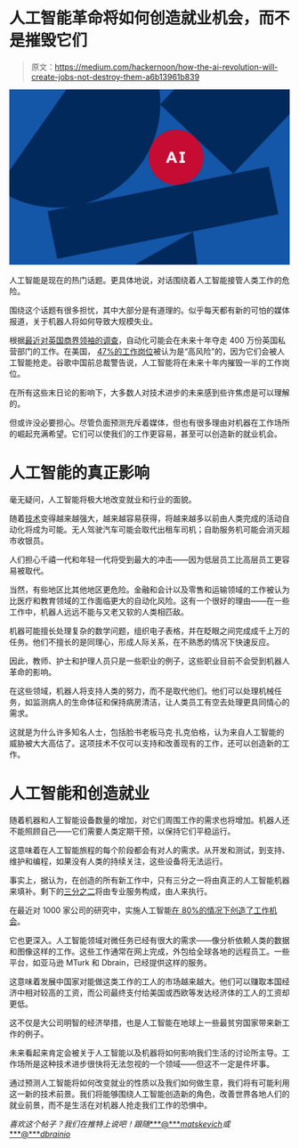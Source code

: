 # 人工智能革命将如何创造就业机会，而不是摧毁它们

> 原文：<https://medium.com/hackernoon/how-the-ai-revolution-will-create-jobs-not-destroy-them-a6b13961b839>

![](img/7b500f24d0d28565b1447d177a03605c.png)

人工智能是现在的热门话题。更具体地说，对话围绕着人工智能接管人类工作的危险。

围绕这个话题有很多担忧，其中大部分是有道理的。似乎每天都有新的可怕的媒体报道，关于机器人将如何导致大规模失业。

根据[最近对英国商界领袖的调查](https://www.theguardian.com/technology/2017/sep/19/robots-could-take-4m-private-sector-jobs-within-10-years)，自动化可能会在未来十年夺走 400 万份英国私营部门的工作。在美国， [47%的工作岗位](https://www.techrepublic.com/article/ai-is-destroying-more-jobs-than-it-creates-what-it-means-and-how-we-can-stop-it/)被认为是“高风险”的，因为它们会被人工智能抢走。谷歌中国前总裁警告说，人工智能将在未来十年内摧毁一半的工作岗位。

在所有这些末日论的影响下，大多数人对技术进步的未来感到些许焦虑是可以理解的。

但或许没必要担心。尽管负面预测充斥着媒体，但也有很多理由对机器在工作场所的崛起充满希望。它们可以使我们的工作更容易，甚至可以创造新的就业机会。

# 人工智能的真正影响

毫无疑问，人工智能将极大地改变就业和行业的面貌。

随着[技术](https://hackernoon.com/tagged/technology)变得越来越强大，越来越容易获得，将越来越多以前由人类完成的活动自动化将成为可能。无人驾驶汽车可能会取代出租车司机；自助服务机可能会消灭超市收银员。

人们担心千禧一代和年轻一代将受到最大的冲击——因为低层员工比高层员工更容易被取代。

当然，有些地区比其他地区更危险。金融和会计以及零售和运输领域的工作被认为比医疗和教育领域的工作面临更大的自动化风险。这有一个很好的理由——在一些工作中，机器人远远不能与又老又软的人类相匹敌。

机器可能擅长处理复杂的数学问题，组织电子表格，并在眨眼之间完成成千上万的任务。他们不擅长的是同理心，形成人际关系，在不熟悉的情况下快速反应。

因此，教师、护士和护理人员只是一些职业的例子，这些职业目前不会受到机器人革命的影响。

在这些领域，机器人将支持人类的努力，而不是取代他们。他们可以处理机械任务，如监测病人的生命体征和保持病房清洁，让人类员工有空去处理更具同情心的需求。

这就是为什么许多知名人士，包括脸书老板马克·扎克伯格，认为来自人工智能的威胁被大大高估了。这项技术不仅可以支持和改善现有的工作，还可以创造新的工作。

# 人工智能和创造就业

随着机器和人工智能设备数量的增加，对它们周围工作的需求也将增加。机器人还不能照顾自己——它们需要人类定期干预，以保持它们平稳运行。

这意味着在人工智能旅程的每个阶段都会有对人的需求。从开发和测试，到支持、维护和编程，如果没有人类的持续关注，这些设备将无法运行。

事实上，据认为，在创造的所有新工作中，只有三分之一将由真正的人工智能机器来填补。剩下的[三分之二](https://venturebeat.com/2017/12/12/low-wage-workers-drive-the-global-ai-labor-market/)将由专业服务构成，由人来执行。

在最近对 1000 家公司的研究中，实施人工智能[在 80%的情况下创造了工作机会](https://www.capgemini.com/service/digital-services/insights-data/data-science-analytics/artificial-intelligence-where-and-how-to-invest/)。

它也更深入。人工智能领域对微任务已经有很大的需求——像分析依赖人类的数据和图像这样的工作。这些工作通常在网上完成，外包给全球各地的远程员工。一些平台，如亚马逊 MTurk 和 Dbrain，已经提供这样的服务。

这意味着发展中国家对能做这类工作的工人的市场越来越大。他们可以赚取本国经济中相对较高的工资，而公司最终支付给美国或西欧等发达经济体的工人的工资却更低。

这不仅是大公司明智的经济举措，也是人工智能在地球上一些最贫穷国家带来新工作的例子。

未来看起来肯定会被关于人工智能以及机器将如何影响我们生活的讨论所主导。工作场所是这种技术进步很快将无法忽视的一个领域——但这不一定是件坏事。

通过预测人工智能将如何改变就业的性质以及我们如何做生意，我们将有可能利用这一新的技术前景。我们将能够围绕人工智能创造新的角色，改善世界各地人们的就业前景，而不是生活在对机器人抢走我们工作的恐惧中。

*喜欢这个帖子？我们在推特上说吧！跟随*[***@****matskevich*](https://twitter.com/matskevich)*或*[***@****dbrainio*](https://twitter.com/dbrainio)
